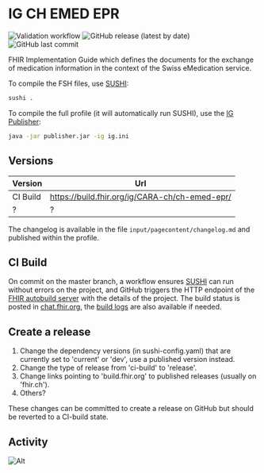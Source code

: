 # IG CH EMED EPR

![Validation workflow](https://github.com/CARA-ch/ch-emed-epr/actions/workflows/validation.yml/badge.svg)
![GitHub release (latest by date)](https://img.shields.io/github/v/release/CARA-ch/ch-emed-epr)
![GitHub last commit](https://img.shields.io/github/last-commit/CARA-ch/ch-emed-epr)

FHIR Implementation Guide which defines the documents for the exchange of medication information in the context of the Swiss eMedication service.

To compile the FSH files, use [SUSHI](https://github.com/FHIR/sushi):
```bash
sushi .
```

To compile the full profile (it will automatically run SUSHI), use the [IG Publisher](https://github.com/HL7/fhir-ig-publisher):
```bash
java -jar publisher.jar -ig ig.ini
```

## Versions

| Version  | Url                                            |
| -------- | ---------------------------------------------- |
| CI Build | https://build.fhir.org/ig/CARA-ch/ch-emed-epr/ |
| ?        | ?                                              |

The changelog is available in the file `input/pagecontent/changelog.md` and published within the profile.

## CI Build

On commit on the master branch, a workflow ensures [SUSHI](https://github.com/FHIR/sushi) can run without errors on the project,
and GitHub triggers the HTTP endpoint of the [FHIR autobuild server](https://github.com/FHIR/auto-ig-builder) with the details of the project.
The build status is posted in [chat.fhir.org](https://chat.fhir.org/#narrow/stream/179297-committers.2Fnotification/topic/ig-build),
the [build logs](http://build.fhir.org/ig/CARA-ch/ch-emed-epr/branches/master/build.log) are also available if needed.

## Create a release

1. Change the dependency versions (in sushi-config.yaml) that are currently set to 'current' or 'dev', use a published version instead.
2. Change the type of release from 'ci-build' to 'release'.
3. Change links pointing to 'build.fhir.org' to published releases (usually on 'fhir.ch').
4. Others?

These changes can be committed to create a release on GitHub but should be reverted to a CI-build state.

## Activity

![Alt](https://repobeats.axiom.co/api/embed/7f614368b6620a9c1c0419fc8664defae0ba315f.svg "Repobeats analytics image")
